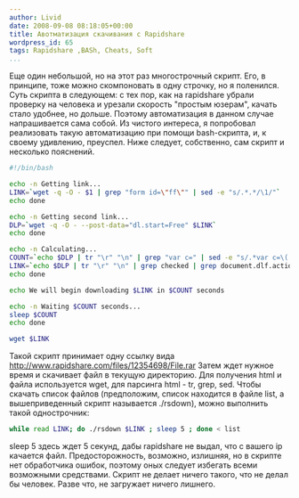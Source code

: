 ```yaml
---
author: Livid
date: 2008-09-08 08:18:05+00:00
title: Авотматизация скачивания с Rapidshare
wordpress_id: 65
tags: Rapidshare ,BASh, Cheats, Soft
...
```


Еще один небольшой, но на этот раз многострочный скрипт. Его, в
принципе, тоже можно скомпоновать в одну строчку, но я поленился.
Суть скрипта в следующем: с тех пор, как на rapidshare убрали проверку
на человека и урезали скорость "простым юзерам", качать стало удобнее,
но дольше. Поэтому автоматизация в данном случае напрашивается сама
собой. Из чистого интереса, я попробовал реализовать такую автоматизацию
при помощи bash-скрипта, и, к своему удивлению, преуспел. Ниже следует,
собственно, сам скрипт и несколько пояснений.

<!--more-->



```bash
#!/bin/bash

echo -n Getting link...
LINK=`wget -q -O - $1 | grep "form id=\"ff\"" | sed -e "s/.*.*/\1/"`
echo done

echo -n Getting second link...
DLP=`wget -q -O - --post-data="dl.start=Free" $LINK`
echo done

echo -n Calculating...
COUNT=`echo $DLP | tr "\r" "\n" | grep "var c=" | sed -e "s/.*var c=\([0-9]*\);.*/\1/"`
LINK=`echo $DLP | tr "\r" "\n" | grep checked | grep document.dlf.action |  sed -e "s,^.*document\.dlf\.action=.'\([^\']*\).*$,\1,"`
echo done

echo We will begin downloading $LINK in $COUNT seconds

echo -n Waiting $COUNT seconds...
sleep $COUNT
echo done

wget $LINK
```


Такой скрипт принимает одну ссылку вида
http://www.rapidshare.com/files/12354698/File.rar
Затем ждет нужное время и скачивает файл в текущую директорию.
Для получения html и файла используется wget, для парсинга html - tr,
grep, sed.
Чтобы скачать список файлов (предположим, список находится в файле list,
а вышеприведенный скрипт называется ./rsdown), можно выполнить такой
однострочник:

```bash
while read LINK; do ./rsdown $LINK ; sleep 5 ; done < list 
```


sleep 5 здесь ждет 5 секунд, дабы rapidshare не выдал, что с вашего ip
качается файл. Предосторожность, возможно, излишняя, но в скрипте нет
обработчика ошибок, поэтому оных следует избегать всеми возможными
средствами.
Скрипт не делает ничего такого, что не делал бы человек. Разве что, не
загружает ничего лишнего.
